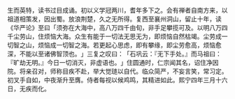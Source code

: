 生而英特，读书过目成诵。初以义学冠两川，耆年多下之。会有禅者自南方来，以祖道相策发，因出蜀。放浪荆楚，久之无所得。复西至襄州洞山，留止十年，读《华严论》至曰「须弥在大海中，高八万四千由旬，非手足攀揽可及。以明八万四千尘劳山，住烦恼大海。众生有能于一切法无思无为，即烦恼自然枯竭。尘劳成一切智之山，烦恼成一切智之海。若更起心思虑，即有攀缘，即尘劳愈高，烦恼愈深，不能以至诸佛智顶也。​」三复之叹曰：​「石巩云：『无下手处。』而马祖曰：『旷劫无明。』今日一切消灭，非虚语也。​」住圆通时，仁宗闻其名，诏住净因院。将亲召对，师称目疾不赴，举大觉琏以自代。临众简严，不妄言笑，常习定。初叉手自如，中夜渐升至膺。侍者每视以候鸡鸣，其精进如此。熙宁四年三月十六日，无疾而化。